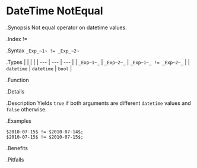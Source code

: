 # DateTime NotEqual

.Synopsis
Not equal operator on datetime values.

.Index
!=

.Syntax
`_Exp_~1~ != _Exp_~2~`

.Types
|                 |                 |                         |
| --- | --- | --- |
| `_Exp~1~_`      | `_Exp~2~_`      | `_Exp~1~_ != _Exp~2~_`  |
| `datetime`     |  `datetime`    | `bool`                |


.Function

.Details

.Description
Yields `true` if both arguments are different `datetime` values and `false` otherwise.

.Examples
```rascal-shell
$2010-07-15$ != $2010-07-14$;
$2010-07-15$ != $2010-07-15$;
```

.Benefits

.Pitfalls

